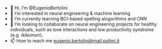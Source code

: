 - 👋 Hi, I’m @EugenioBertolini
- 👀 I’m interested in neural engineering & machine learning
- 🌱 I’m currently learning BCI-based spelling alogorithms and CNN
- 💞️ I’m looking to collaborate on neural engineering projects for healthy individuals, such as love interactions and low productivity syndrome (e.g. ikikomori).
- 📫 How to reach me eugenio.bertolini@mail.polimi.it

<!---
EugenioBertolini/EugenioBertolini is a ✨ special ✨ repository because its `README.md` (this file) appears on your GitHub profile.
You can click the Preview link to take a look at your changes.
--->
